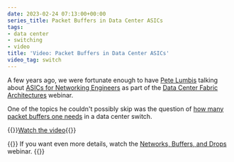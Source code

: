 ```yaml
---
date: 2023-02-24 07:13:00+00:00
series_title: Packet Buffers in Data Center ASICs
tags:
- data center
- switching
- video
title: 'Video: Packet Buffers in Data Center ASICs'
video_tag: switch
---
```

A few years ago, we were fortunate enough to have [Pete Lumbis](https://www.ipspace.net/Author:Pete_Lumbis) talking about [ASICs for Networking Engineers](https://my.ipspace.net/bin/list?id=DCFabric#TECHNOLOGY) as part of the [Data Center Fabric Architectures](https://www.ipspace.net/Data_Center_Fabrics) webinar.

One of the topics he couldn't possibly skip was the question of [how many packet buffers one needs](https://my.ipspace.net/bin/get/DCFabric/AS3%20-%20Packet%20Buffers.mp4?doccode=DCFabric) in a data center switch.

{{<jump>}}[Watch the video](https://my.ipspace.net/bin/get/DCFabric/AS3%20-%20Packet%20Buffers.mp4?doccode=DCFabric){{</jump>}}

{{<note info>}}
If you want even more details, watch the [Networks, Buffers, and Drops](https://www.ipspace.net/Networks,_Buffers,_and_Drops) webinar.
{{</note>}}
